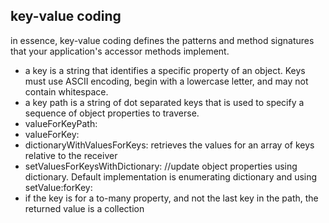 ## key-value coding
in essence, key-value coding defines the patterns and method signatures that your application's accessor methods implement.

- a key is a string that identifies a specific property of an object. Keys must use ASCII encoding, begin with a lowercase letter, and may not contain whitespace.
- a key path is a string of dot separated keys that is used to specify a sequence of object properties to traverse.
- valueForKeyPath:
- valueForKey:
- dictionaryWithValuesForKeys: retrieves the values for an array of keys relative to the receiver
- setValuesForKeysWithDictionary: //update object properties using dictionary. Default implementation is enumerating dictionary and using setValue:forKey:
- if the key is for a to-many property, and not the last key in the path, the returned value is a collection

